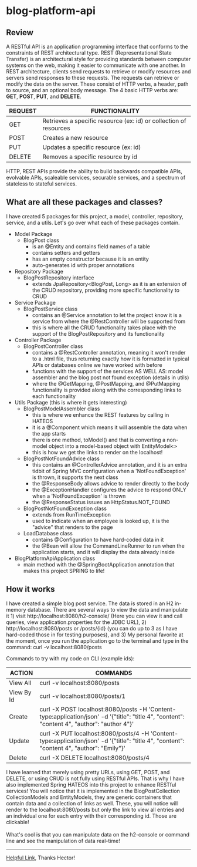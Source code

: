 # blog-platform-api

## Review

A RESTful API is an application programming interface that conforms to the constraints of REST architectural type. 
REST (Representational State Transfer) is an architectural style for providing standards between computer systems on 
the web, making it easier to communicate with one another. In REST architecture, clients send requests to retrieve or 
modify resources and servers send responses to these requests. The requests can retrieve or modify the data on the server.
These consist of HTTP verbs, a header, path to source, and an optional body message. The 4 basic HTTP verbs are: **GET**,
**POST**, **PUT**, and **DELETE**.


| REQUEST | FUNCTIONALITY |
| --- | --- | 
| GET | Retrieves a specific resource (ex: id) or collection of resources |
| POST | Creates a new resource |
| PUT | Updates a specific resource (ex: id) |
| DELETE | Removes a specific resource by id |

HTTP, REST APIs provide the ability to build backwards compatible APIs, evolvable APIs, scaleable services, securable 
services, and a spectrum of stateless to stateful services.

## What are all these packages and classes?
I have created 5 packages for this project, a model, controller, repository, service, and a utils. Let's go over what 
each of these packages contain.
- Model Package
  - BlogPost class
    - is an @Entity and contains field names of a table
    - contains setters and getters
    - has an empty constructor because it is an entity
    - auto-generates id with proper annotations
- Repository Package
  - BlogPostRepository interface
    - extends JpaRepository<BlogPost, Long> as it is an extension of the CRUD repository, providing more specific functionality to CRUD
- Service Package
  - BlogPostService class
    - contains an @Service annotation to let the project know it is a service from where the @RestController will be supported from
    - this is where all the CRUD functionality takes place with the support of the BlogPostRepository and its functionality
- Controller Package
  - BlogPostController class
    - contains a @RestController annotation, meaning it won't render to a .html file, thus returning exactly how it is formatted in typical APIs or databases online we have worked with before
    - functions with the support of the services AS WELL AS: model assembler and the blog post not found exception (details in utils)
    - where the @GetMapping, @PostMapping, and @PutMapping functionality is provided along with the corresponding links to each functionality
- Utils Package (this is where it gets interesting)
  - BlogPostModelAssembler class
    - this is where we enhance the REST features by calling in HATEOS
    - it is a @Component which means it will assemble the data when the app starts
    - there is one method, toModel() and that is converting a non-model object into a model-based object with EntityModel<> 
    - this is how we get the links to render on the localhost!
  - BlogPostNotFoundAdvice class
    - this contains an @ControllerAdvice annotation, and it is an extra tidbit of Spring MVC configuration when a 'NotFoundException' is thrown, it supports the next class
    - the @ResponseBody allows advice to render directly to the body
    - the @ExceptionHandler configures the advice to respond ONLY when a 'NotFoundException' is thrown
    - the @ResponseStatus issues an HttpStatus.NOT_FOUND
  - BlogPostNotFoundException class
    - extends from RunTimeException 
    - used to indicate when an employee is looked up, it is the "advice" that renders to the page
  - LoadDatabase class
    - contains @Configuration to have hard-coded data in it
    - the @Bean will allow the CommandLineRunner to run when the application starts, and it will display the data already inside
- BlogPlatformApiApplication class
  - main method with the @SpringBootApplication annotation that makes this project SPRING to life!


## How it works

I have created a simple blog post service. The data is stored in an H2 in-memory database. There are several ways to 
view the data and manipulate it 1) visit http://localhost:8080/h2-console/ (Here you can view it and call queries, view 
application.properties for the JDBC URL), 2) http://localhost:8080/posts or /posts/{id} (you can do up to 3 as I have
hard-coded those in for testing purposes), and 3) My personal favorite at the moment, once you run the application go 
to the terminal and type in the command: curl -v localhost:8080/posts
<br>

Commands to try with my code on CLI (example ids):

| ACTION      | COMMANDS                                                                                                                                     |
|-------------|----------------------------------------------------------------------------------------------------------------------------------------------|
| View All    | curl -v localhost:8080/posts                                                                                                                 |
| View By Id  | curl -v localhost:8080/posts/1                                                                                                               |
| Create | curl -X POST localhost:8080/posts -H 'Content-type:application/json' -d '{"title": "title 4", "content": "content 4", "author": "author 4"}' |
| Update | curl -X PUT localhost:8080/posts/4 -H 'Content-type:application/json' -d '{"title": "title 4", "content": "content 4", "author": "Emily"}'   |
| Delete | curl -X DELETE localhost:8080/posts/4                                                                                                        |

I have learned that merely using pretty URLs, using GET, POST, and DELETE, or using CRUD is not fully using RESTful APIs.
That is why I have also implemented Spring HATEOS into this project to enhance RESTful services! You will notice that it
is implemented in the BlogPostCollection CollectionModels and EntityModels, they are generic containers that contain data 
and a collection of links as well. These, you will notice will render to the localhost:8080/posts but only the link to
view all entries and an individual one for each entry with their corresponding id. Those are clickable!
<br><br>
What's cool is that you can manipulate data on the h2-console or command line and see the manipulation of data real-time!

---------------------------------------------------------------------------
[Helpful Link](https://spring.io/guides/tutorials/rest/), Thanks Hector!

